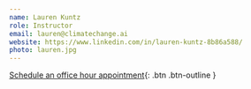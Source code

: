 ```yaml
---
name: Lauren Kuntz
role: Instructor
email: lauren@climatechange.ai
website: https://www.linkedin.com/in/lauren-kuntz-8b86a588/
photo: lauren.jpg
---
```


[Schedule an office hour appointment](mailto:lauren@climatechange.ai){: .btn .btn-outline }
